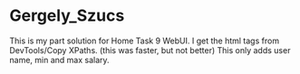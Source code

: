 # Gergely_Szucs

This is my part solution for Home Task 9 WebUI.
I get the html tags from DevTools/Copy XPaths. (this was faster, but not better)
This only adds user name, min and max salary.
